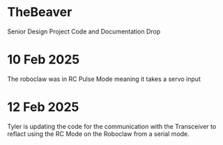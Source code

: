 # TheBeaver
Senior Design Project Code and Documentation Drop

# 10 Feb 2025
The roboclaw was in RC Pulse Mode meaning it takes a servo input

# 12 Feb 2025
Tyler is updating the code for the communication with the Transceiver to reflact using the RC Mode on the Roboclaw from a serial mode.
